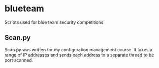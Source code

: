 blueteam
========

Scripts used for blue team security competitions

Scan.py
--------
Scan.py was written for my configuration management course. It takes a range of IP addresses and sends each address to a separate thread to be port scanned.
